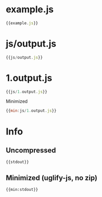# example.js

``` javascript
{{example.js}}
```


# js/output.js

``` javascript
{{js/output.js}}
```

# 1.output.js

``` javascript
{{js/1.output.js}}
```

Minimized

``` javascript
{{min:js/1.output.js}}
```

# Info

## Uncompressed

```
{{stdout}}
```

## Minimized (uglify-js, no zip)

```
{{min:stdout}}
```
